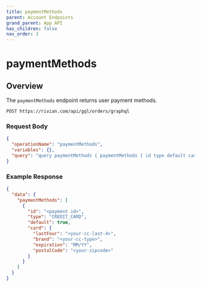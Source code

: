 ```yaml
---
title: paymentMethods
parent: Account Endpoints
grand_parent: App API
has_children: false
nav_order: 3
---
```


# paymentMethods

## Overview

The `paymentMethods` endpoint returns user payment methods.

`POST https://rivian.com/api/gql/orders/graphql`

### Request Body

```json
{
  "operationName": "paymentMethods",
  "variables": {},
  "query": "query paymentMethods { paymentMethods { id type default card { lastFour brand expiration postalCode } } }"
}
```

### Example Response

```json
{
  "data": {
    "paymentMethods": [
      {
        "id": "<payment id>",
        "type": "CREDIT_CARD",
        "default": true,
        "card": {
          "lastFour": "<your-cc-last-4>",
          "brand": "<your-cc-type>",
          "expiration": "MM/YY",
          "postalCode": "<your-zipcode>"
        }
      }
    ]
  }
}
```

